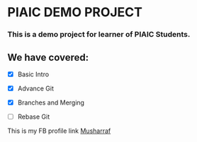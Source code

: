 # PIAIC DEMO PROJECT
### This is a demo project for learner of PIAIC Students.

## We have covered:
- [X] Basic Intro
- [X] Advance Git
- [X] Branches and Merging
- [ ] Rebase Git


This is my FB profile link [Musharraf](https://www.facebook.com/S.M.Musharraf.J)
